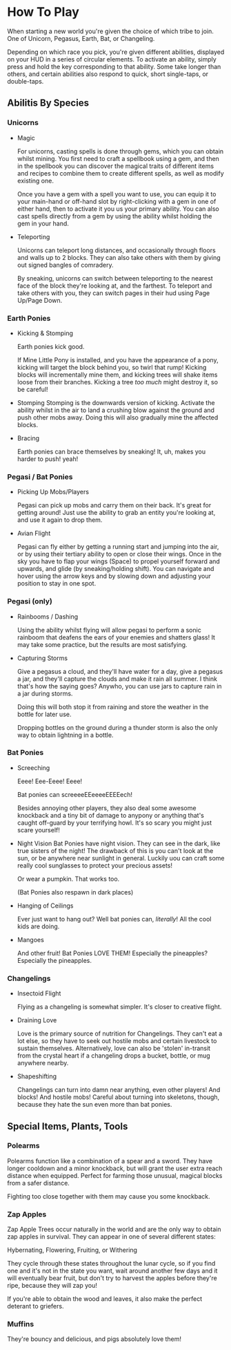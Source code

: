 # How To Play

When starting a new world you're given the choice of which tribe to join. One of Unicorn, Pegasus, Earth, Bat, or Changeling.

Depending on which race you pick, you're given different abilities, displayed on your HUD in a series of circular elements.
To activate an ability, simply press and hold the key corresponding to that ability. Some take longer than others, and certain abilities
also respond to quick, short single-taps, or double-taps.

## Abilitis By Species

### Unicorns

 - Magic

   For unicorns, casting spells is done through gems, which you can obtain whilst mining. You first need to craft a spellbook using a gem, and then
   in the spellbook you can discover the magical traits of different items and recipes to combine them to create different spells, as well
   as modify existing one.

   Once you have a gem with a spell you want to use, you can equip it to your main-hand or off-hand slot by right-clicking with a gem in
   one of either hand, then to activate it you us your primary ability. You can also cast spells directly from a gem by using the ability
   whilst holding the gem in your hand.

 - Teleporting
   
   Unicorns can teleport long distances, and occasionally through floors and walls up to 2 blocks. They can also take others with them by giving out signed
   bangles of comradery.
   
   By sneaking, unicorns can switch between teleporting to the nearest face of the block they're looking at, and the farthest. To teleport and take others
   with you, they can switch pages in their hud using Page Up/Page Down.

### Earth Ponies
 - Kicking & Stomping

   Earth ponies kick good.

   If Mine Little Pony is installed, and you have the appearance of a pony, kicking will target the block behind you, so twirl that rump!
   Kicking blocks will incrementally mine them, and kicking trees will shake items loose from their branches. Kicking a tree _too much_ might destroy it,
   so be careful!

 - Stomping
   Stomping is the downwards version of kicking. Activate the ability whilst in the air to land a crushing blow against the ground and push
   other mobs away. Doing this will also gradually mine the affected blocks.

 - Bracing

   Earth ponies can brace themselves by sneaking! It, uh, makes you harder to push! yeah!

### Pegasi / Bat Ponies

 - Picking Up Mobs/Players

   Pegasi can pick up mobs and carry them on their back. It's great for getting around! Just use the ability to grab an entity you're looking at,
   and use it again to drop them.

 - Avian Flight

   Pegasi can fly either by getting a running start and jumping into the air, or by using their tertiary ability to open or close their wings.
   Once in the sky you have to flap your wings (Space) to propel yourself forward and upwards, and glide (by sneaking/holding shift).
   You can navigate and hover using the arrow keys and by slowing down and adjusting your position to stay in one spot.
   
   
### Pegasi (only)
 - Rainbooms / Dashing
   
   Using the ability whilst flying will allow pegasi to perform a sonic rainboom that deafens the ears of your enemies and shatters glass!
   It may take some practice, but the results are most satisfying.

 - Capturing Storms
   
   Give a pegasus a cloud, and they'll have water for a day, give a pegasus a jar, and they'll capture the clouds and make it rain all
   summer. I think that's how the saying goes? Anywho, you can use jars to capture rain in a jar during storms.

   Doing this will both stop it from raining and store the weather in the bottle for later use.
   
   Dropping bottles on the ground during a thunder storm is also the only way to obtain lightning in a bottle.

### Bat Ponies
 - Screeching
 
   Eeee! Eee-Eeee! Eeee!
   
   Bat ponies can screeeeEEeeeeEEEEech!
   
   Besides annoying other players, they also deal some awesome knockback and a tiny bit of damage to anypony or anything that's caught off-guard by
   your terrifying howl. It's so scary you might just scare yourself!

 - Night Vision
   Bat Ponies have night vision. They can see in the dark, like true sisters of the night! The drawback of this is you can't look at the sun, or be
   anywhere near sunlight in general. Luckily uou can craft some really cool sunglasses to protect your precious assets!
   
   Or wear a pumpkin. That works too.
   
   (Bat Ponies also respawn in dark places)
   
 - Hanging of Ceilings

   Ever just want to hang out? Well bat ponies can, _literally_! All the cool kids are doing.
   
 - Mangoes
   
   And other fruit! Bat Ponies LOVE THEM! Especially the pineapples? Especially the pineapples.

### Changelings

 - Insectoid Flight

   Flying as a changeling is somewhat simpler. It's closer to creative flight.
   
 - Draining Love

   Love is the primary source of nutrition for Changelings. They can't eat a lot else, so they have to seek out hostile mobs and certain livestock to
   sustain themselves. Alternatively, love can also be 'stolen' in-transit from the crystal heart if a changeling drops a bucket, bottle, or mug
   anywhere nearby.
   
 - Shapeshifting
   
   Changelings can turn into damn near anything, even other players! And blocks! And hostile mobs!
   Careful about turning into skeletons, though, because they hate the sun even more than bat ponies.

## Special Items, Plants, Tools

### Polearms

Polearms function like a combination of a spear and a sword. They have longer cooldown and a minor knockback, but will grant the user extra reach distance
when equipped. Perfect for farming those unusual, magical blocks from a safer distance.

Fighting too close together with them may cause you some knockback.

### Zap Apples

Zap Apple Trees occur naturally in the world and are the only way to obtain zap apples in survival. They can appear in one of several different states:

Hybernating, Flowering, Fruiting, or Withering

They cycle through these states throughout the lunar cycle, so if you find one and it's not in the state you want, wait around another few days and it
will eventually bear fruit, but don't try to harvest the apples before they're ripe, because they will zap you!

If you're able to obtain the wood and leaves, it also make the perfect deterant to griefers.

### Muffins

They're bouncy and delicious, and pigs absolutely love them!